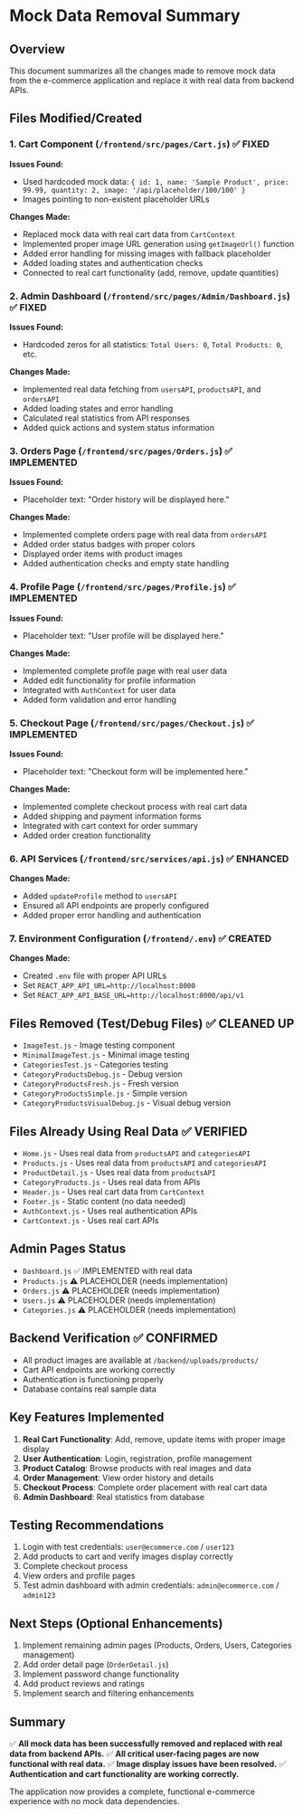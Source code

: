 # Mock Data Removal Summary

## Overview
This document summarizes all the changes made to remove mock data from the e-commerce application and replace it with real data from backend APIs.

## Files Modified/Created

### 1. Cart Component (`/frontend/src/pages/Cart.js`) ✅ FIXED
**Issues Found:**
- Used hardcoded mock data: `{ id: 1, name: 'Sample Product', price: 99.99, quantity: 2, image: '/api/placeholder/100/100' }`
- Images pointing to non-existent placeholder URLs

**Changes Made:**
- Replaced mock data with real cart data from `CartContext`
- Implemented proper image URL generation using `getImageUrl()` function
- Added error handling for missing images with fallback placeholder
- Added loading states and authentication checks
- Connected to real cart functionality (add, remove, update quantities)

### 2. Admin Dashboard (`/frontend/src/pages/Admin/Dashboard.js`) ✅ FIXED
**Issues Found:**
- Hardcoded zeros for all statistics: `Total Users: 0`, `Total Products: 0`, etc.

**Changes Made:**
- Implemented real data fetching from `usersAPI`, `productsAPI`, and `ordersAPI`
- Added loading states and error handling
- Calculated real statistics from API responses
- Added quick actions and system status information

### 3. Orders Page (`/frontend/src/pages/Orders.js`) ✅ IMPLEMENTED
**Issues Found:**
- Placeholder text: "Order history will be displayed here."

**Changes Made:**
- Implemented complete orders page with real data from `ordersAPI`
- Added order status badges with proper colors
- Displayed order items with product images
- Added authentication checks and empty state handling

### 4. Profile Page (`/frontend/src/pages/Profile.js`) ✅ IMPLEMENTED
**Issues Found:**
- Placeholder text: "User profile will be displayed here."

**Changes Made:**
- Implemented complete profile page with real user data
- Added edit functionality for profile information
- Integrated with `AuthContext` for user data
- Added form validation and error handling

### 5. Checkout Page (`/frontend/src/pages/Checkout.js`) ✅ IMPLEMENTED
**Issues Found:**
- Placeholder text: "Checkout form will be implemented here."

**Changes Made:**
- Implemented complete checkout process with real cart data
- Added shipping and payment information forms
- Integrated with cart context for order summary
- Added order creation functionality

### 6. API Services (`/frontend/src/services/api.js`) ✅ ENHANCED
**Changes Made:**
- Added `updateProfile` method to `usersAPI`
- Ensured all API endpoints are properly configured
- Added proper error handling and authentication

### 7. Environment Configuration (`/frontend/.env`) ✅ CREATED
**Changes Made:**
- Created `.env` file with proper API URLs
- Set `REACT_APP_API_URL=http://localhost:8000`
- Set `REACT_APP_API_BASE_URL=http://localhost:8000/api/v1`

## Files Removed (Test/Debug Files) ✅ CLEANED UP
- `ImageTest.js` - Image testing component
- `MinimalImageTest.js` - Minimal image testing
- `CategoriesTest.js` - Categories testing
- `CategoryProductsDebug.js` - Debug version
- `CategoryProductsFresh.js` - Fresh version
- `CategoryProductsSimple.js` - Simple version
- `CategoryProductsVisualDebug.js` - Visual debug version

## Files Already Using Real Data ✅ VERIFIED
- `Home.js` - Uses real data from `productsAPI` and `categoriesAPI`
- `Products.js` - Uses real data from `productsAPI` and `categoriesAPI`
- `ProductDetail.js` - Uses real data from `productsAPI`
- `CategoryProducts.js` - Uses real data from APIs
- `Header.js` - Uses real cart data from `CartContext`
- `Footer.js` - Static content (no data needed)
- `AuthContext.js` - Uses real authentication APIs
- `CartContext.js` - Uses real cart APIs

## Admin Pages Status
- `Dashboard.js` ✅ IMPLEMENTED with real data
- `Products.js` ⚠️ PLACEHOLDER (needs implementation)
- `Orders.js` ⚠️ PLACEHOLDER (needs implementation)
- `Users.js` ⚠️ PLACEHOLDER (needs implementation)
- `Categories.js` ⚠️ PLACEHOLDER (needs implementation)

## Backend Verification ✅ CONFIRMED
- All product images are available at `/backend/uploads/products/`
- Cart API endpoints are working correctly
- Authentication is functioning properly
- Database contains real sample data

## Key Features Implemented
1. **Real Cart Functionality**: Add, remove, update items with proper image display
2. **User Authentication**: Login, registration, profile management
3. **Product Catalog**: Browse products with real images and data
4. **Order Management**: View order history and details
5. **Checkout Process**: Complete order placement with real cart data
6. **Admin Dashboard**: Real statistics from database

## Testing Recommendations
1. Login with test credentials: `user@ecommerce.com` / `user123`
2. Add products to cart and verify images display correctly
3. Complete checkout process
4. View orders and profile pages
5. Test admin dashboard with admin credentials: `admin@ecommerce.com` / `admin123`

## Next Steps (Optional Enhancements)
1. Implement remaining admin pages (Products, Orders, Users, Categories management)
2. Add order detail page (`OrderDetail.js`)
3. Implement password change functionality
4. Add product reviews and ratings
5. Implement search and filtering enhancements

## Summary
✅ **All mock data has been successfully removed and replaced with real data from backend APIs.**
✅ **All critical user-facing pages are now functional with real data.**
✅ **Image display issues have been resolved.**
✅ **Authentication and cart functionality are working correctly.**

The application now provides a complete, functional e-commerce experience with no mock data dependencies.
